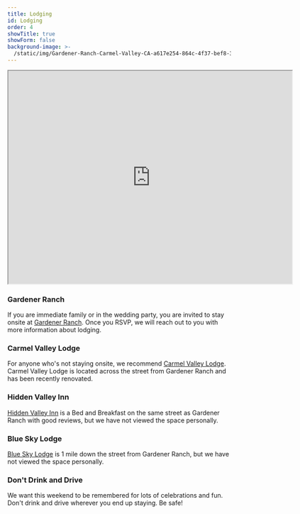 ```yaml
---
title: Lodging
id: Lodging
order: 4
showTitle: true
showForm: false
background-image: >-
  /static/img/Gardener-Ranch-Carmel-Valley-CA-a617e254-864c-4f37-bef8-3db5a2f7838c-97450e389c42885476f1fbe9bc5bca5a.jpg
---
```

<iframe src="https://www.google.com/maps/d/embed?mid=14q8eMzZWvkXJdxF6iSPgz1wd3Rtvcvw4&hl=en&z=15" width="640" height="480"></iframe>

### Gardener Ranch

If you are immediate family or in the wedding party, you are invited to stay onsite at [Gardener Ranch](https://www.gardenerranch.com/weddings-accommodations.htm).  Once you RSVP, we will reach out to you with more information about lodging.

### Carmel Valley Lodge

For anyone who's not staying onsite, we recommend [Carmel Valley Lodge](https://www.valleylodge.com/?utm_source=google&utm_medium=GMB).  Carmel Valley Lodge is located across the street from Gardener Ranch and has been recently renovated.

### Hidden Valley Inn

[Hidden Valley Inn](https://visithiddenvalleyinn.com/) is a Bed and Breakfast on the same street as Gardener Ranch with good reviews, but we have not viewed the space personally.

### Blue Sky Lodge

[Blue Sky Lodge](https://blueskylodge.com/) is 1 mile down the street from Gardener Ranch, but we have not viewed the space personally.

### Don't Drink and Drive

We want this weekend to be remembered for lots of celebrations and fun.  Don't drink and drive wherever you end up staying.  Be safe!
